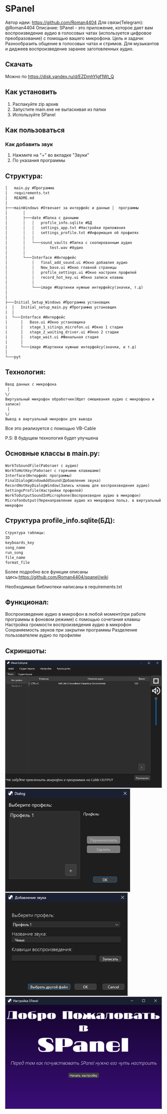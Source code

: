  # SPanel
Автор идеи: https://github.com/Roman4404
Для связи(Telegram): @Roman4404
Описание: SPanel - это приложение, которое дает вам  воспроизведение аудио в голосовых чатах (используется цифровое преобразование) с помощью вашего микрофона.
Цель и задачи: Разнообразить общение в голосовых чатах и стримов. Для музыкантов и диджеев воспроизведение заранее заготовленных аудио.
## Скачать
Можно по https://disk.yandex.ru/d/EZDmhYIgf1Wt_Q

## Как установить
1) Распакуйте zip архив
2) Запустите main.exe не вытаскивая из папки 
3) Используйте SPanel

## Как пользоваться

### Как добавить звук
1) Нажмите на "+" во вкладке "Звуки"
2) По указания программы

## Структура:
```
│   main.py #Программа
│   requirements.txt
│   README.md
│ 
├───mainWindows #Отвечает за интерфейс и данные │  программы 
│       │
│       ├───date #Папка с данными
│       │   │   profile_info.sqlite #БД 
│       │   │   settings_app.txt #Настройки приложения
│       │   │   settings_profile.txt #Информация об профилях
│       │   │   
│       │   └───sound_vaults #Папка с скопированным аудио
│       │           test.wav #Аудио
│       │           
│   	└───Interface #Интерфейс
│   	    │   final_add_sound.ui #Окно добавлия аудио
│   	    │   New_base.ui #Окно главной страницы
│   	    │   profile_settings.ui #Окно настроек профилей
│   	    │   record_hot_key.ui #Окно записи клавиш
│   	    │   
│   	    └───image #Картинки нужные интерфейсу(значки, т.д)
│   
│           
├───Initial_Setup_Windows #Программа установщик       
|  │   Initial_setup_main.py #Программа установщик
|  │   
|  └───Interface #Интерфейс
|      │   Base.ui #Окно установщика
|      │   stage_1_sitings_microfon.ui #Окно 1 стадии
|      │   stage_2_waiting_driver.ui #Окно 2 стадии
|      │   stage_wait.ui #Финальная стадия
|      │   
|      └───image #Картинки нужные интерфейсу(значки, и т.д)
│           
└───pyt
```
## Технология:
```
Ввод данных с микрофона 
 │   
\/
Виртуальный микрофон обработчик(Идет смешивания аудио с микрофона и записи)
 │   
\/
Вывод в виртуальный микрофон для вывода
```

Все это реализуется с помощью VB-Cable

P.S: В будущем технология будет улучшена
 
## Основные классы в main.py:​
```
WorkToSoundFile(Работает с аудио)​
WorkToHotKey(Работает с горячими клавишами)​
Interface(Интерфейс программы)
FinalDialogWindowAddSound(Добавление звука)​
RecordHotKeyDialogWindow(Запись клавиш для воспроизведения аудио)​
SettingsProfile(Настройки профелей)​
WorkToOutputSoundInMicrophone(Воспроизведне аудио в микрофон)​
MicrofonOutput(Перенаправление аудио из микрофона польз. в виртуальный микрофон
```
## Структура profile_info.sqlite(БД):​
```
Структура таблицы:​
ID​
keyboards_key​
song_name​
run_song​
file_name​
format_file
```
Более подробно все функции описаны здесь:https://github.com/Roman4404/spanel/wiki
	

Необходимые библиотеки написаны в requirements.txt 

## Функционал:
Воспроизведение аудио в микрофон в любой момент(при работе программы в фоновом режиме) с помощью сочетания клавиш
Настройка громкости воспроизведения аудио в микрофон
Сохраняемость звуков при закрытии программы
Разделение пользователем аудио по профилям 

## Скриншоты:
![alt text](example/Скриншот1.png)
![alt text](example/Скриншот2.png)
![alt text](example/Скриншот3.png)
![alt text](example/Скриншот4.png)
